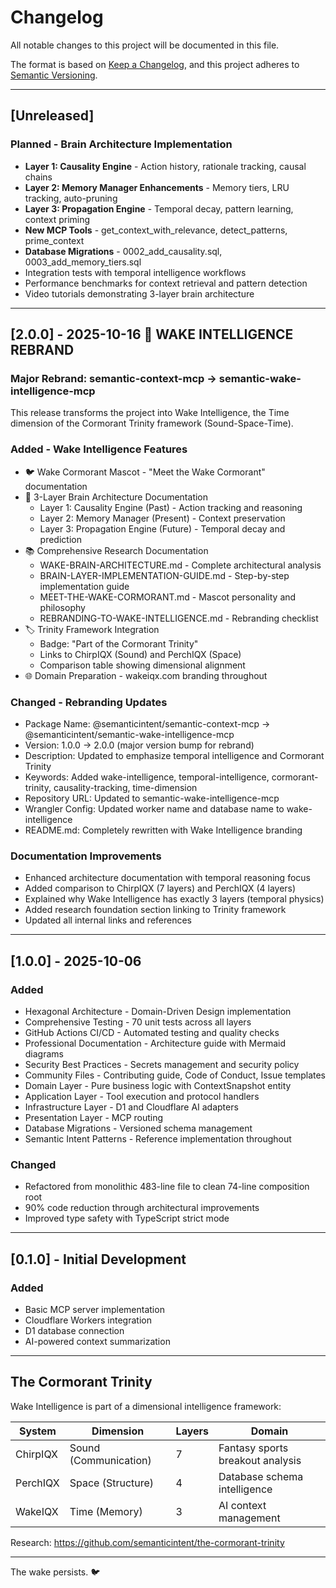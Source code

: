 # Changelog

All notable changes to this project will be documented in this file.

The format is based on [Keep a Changelog](https://keepachangelog.com/en/1.0.0/),
and this project adheres to [Semantic Versioning](https://semver.org/spec/v2.0.0.html).

---

## [Unreleased]

### Planned - Brain Architecture Implementation
- **Layer 1: Causality Engine** - Action history, rationale tracking, causal chains
- **Layer 2: Memory Manager Enhancements** - Memory tiers, LRU tracking, auto-pruning
- **Layer 3: Propagation Engine** - Temporal decay, pattern learning, context priming
- **New MCP Tools** - get_context_with_relevance, detect_patterns, prime_context
- **Database Migrations** - 0002_add_causality.sql, 0003_add_memory_tiers.sql
- Integration tests with temporal intelligence workflows
- Performance benchmarks for context retrieval and pattern detection
- Video tutorials demonstrating 3-layer brain architecture

---

## [2.0.0] - 2025-10-16 🌊 WAKE INTELLIGENCE REBRAND

### Major Rebrand: semantic-context-mcp → semantic-wake-intelligence-mcp

This release transforms the project into Wake Intelligence, the Time dimension of the Cormorant Trinity framework (Sound-Space-Time).

### Added - Wake Intelligence Features

- 🐦 Wake Cormorant Mascot - "Meet the Wake Cormorant" documentation
- 🧠 3-Layer Brain Architecture Documentation
  - Layer 1: Causality Engine (Past) - Action tracking and reasoning
  - Layer 2: Memory Manager (Present) - Context preservation
  - Layer 3: Propagation Engine (Future) - Temporal decay and prediction
- 📚 Comprehensive Research Documentation
  - WAKE-BRAIN-ARCHITECTURE.md - Complete architectural analysis
  - BRAIN-LAYER-IMPLEMENTATION-GUIDE.md - Step-by-step implementation guide
  - MEET-THE-WAKE-CORMORANT.md - Mascot personality and philosophy
  - REBRANDING-TO-WAKE-INTELLIGENCE.md - Rebranding checklist
- 🏷️ Trinity Framework Integration
  - Badge: "Part of the Cormorant Trinity"
  - Links to ChirpIQX (Sound) and PerchIQX (Space)
  - Comparison table showing dimensional alignment
- 🌐 Domain Preparation - wakeiqx.com branding throughout

### Changed - Rebranding Updates

- Package Name: @semanticintent/semantic-context-mcp → @semanticintent/semantic-wake-intelligence-mcp
- Version: 1.0.0 → 2.0.0 (major version bump for rebrand)
- Description: Updated to emphasize temporal intelligence and Cormorant Trinity
- Keywords: Added wake-intelligence, temporal-intelligence, cormorant-trinity, causality-tracking, time-dimension
- Repository URL: Updated to semantic-wake-intelligence-mcp
- Wrangler Config: Updated worker name and database name to wake-intelligence
- README.md: Completely rewritten with Wake Intelligence branding

### Documentation Improvements

- Enhanced architecture documentation with temporal reasoning focus
- Added comparison to ChirpIQX (7 layers) and PerchIQX (4 layers)
- Explained why Wake Intelligence has exactly 3 layers (temporal physics)
- Added research foundation section linking to Trinity framework
- Updated all internal links and references

---

## [1.0.0] - 2025-10-06

### Added
- Hexagonal Architecture - Domain-Driven Design implementation
- Comprehensive Testing - 70 unit tests across all layers
- GitHub Actions CI/CD - Automated testing and quality checks
- Professional Documentation - Architecture guide with Mermaid diagrams
- Security Best Practices - Secrets management and security policy
- Community Files - Contributing guide, Code of Conduct, Issue templates
- Domain Layer - Pure business logic with ContextSnapshot entity
- Application Layer - Tool execution and protocol handlers
- Infrastructure Layer - D1 and Cloudflare AI adapters
- Presentation Layer - MCP routing
- Database Migrations - Versioned schema management
- Semantic Intent Patterns - Reference implementation throughout

### Changed
- Refactored from monolithic 483-line file to clean 74-line composition root
- 90% code reduction through architectural improvements
- Improved type safety with TypeScript strict mode

---

## [0.1.0] - Initial Development

### Added
- Basic MCP server implementation
- Cloudflare Workers integration
- D1 database connection
- AI-powered context summarization

---

## The Cormorant Trinity

Wake Intelligence is part of a dimensional intelligence framework:

| System | Dimension | Layers | Domain |
|--------|-----------|--------|---------|
| ChirpIQX | Sound (Communication) | 7 | Fantasy sports breakout analysis |
| PerchIQX | Space (Structure) | 4 | Database schema intelligence |
| WakeIQX | Time (Memory) | 3 | AI context management |

Research: https://github.com/semanticintent/the-cormorant-trinity

---

The wake persists. 🐦
